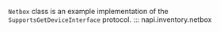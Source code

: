 `Netbox` class is an example implementation of the `SupportsGetDeviceInterface` protocol.
::: napi.inventory.netbox
